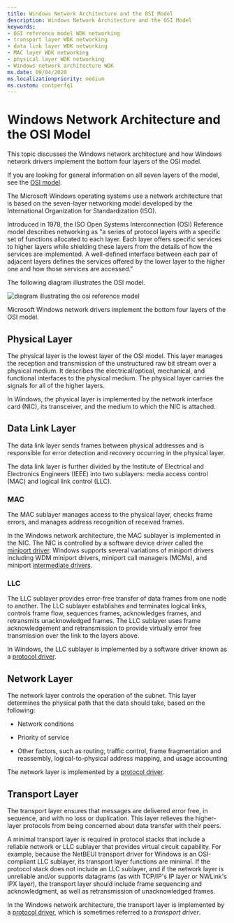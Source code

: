 ```yaml
---
title: Windows Network Architecture and the OSI Model
description: Windows Network Architecture and the OSI Model
keywords:
- OSI reference model WDK networking
- transport layer WDK networking
- data link layer WDK networking
- MAC layer WDK networking
- physical layer WDK networking
- Windows network architecture WDK
ms.date: 09/04/2020
ms.localizationpriority: medium
ms.custom: contperfq1
---
```


# Windows Network Architecture and the OSI Model

This topic discusses the Windows network architecture and how Windows network drivers implement the bottom four layers of the OSI model.

If you are looking for general information on all seven layers of the model, see the [OSI model](https://en.wikipedia.org/wiki/OSI_model).

The Microsoft Windows operating systems use a network architecture that is based on the seven-layer networking model developed by the International Organization for Standardization (ISO). 

Introduced in 1978, the ISO Open Systems Interconnection (OSI) Reference model describes networking as "a series of protocol layers with a specific set of functions allocated to each layer. Each layer offers specific services to higher layers while shielding these layers from the details of how the services are implemented. A well-defined interface between each pair of adjacent layers defines the services offered by the lower layer to the higher one and how those services are accessed." 

The following diagram illustrates the OSI model.

![diagram illustrating the osi reference model](images/101osi.png)

Microsoft Windows network drivers implement the bottom four layers of the OSI model.

## Physical Layer  
The physical layer is the lowest layer of the OSI model. This layer manages the reception and transmission of the unstructured raw bit stream over a physical medium. It describes the electrical/optical, mechanical, and functional interfaces to the physical medium. The physical layer carries the signals for all of the higher layers. 

In Windows, the physical layer is implemented by the network interface card (NIC), its transceiver, and the medium to which the NIC is attached.

## Data Link Layer  

The data link layer sends frames between physical addresses and is responsible for error detection and recovery occurring in the physical layer. 

The data link layer is further divided by the Institute of Electrical and Electronics Engineers (IEEE) into two sublayers: media access control (MAC) and logical link control (LLC).

### MAC

The MAC sublayer manages access to the physical layer, checks frame errors, and manages address recognition of received frames.

In the Windows network architecture, the MAC sublayer is implemented in the NIC. The NIC is controlled by a software device driver called the [miniport driver](ndis-miniport-drivers2.md). Windows supports several variations of miniport drivers including WDM miniport drivers, miniport call managers (MCMs), and miniport [intermediate drivers](ndis-intermediate-drivers.md).

### LLC

The LLC sublayer provides error-free transfer of data frames from one node to another. The LLC sublayer establishes and terminates logical links, controls frame flow, sequences frames, acknowledges frames, and retransmits unacknowledged frames. The LLC sublayer uses frame acknowledgement and retransmission to provide virtually error free transmission over the link to the layers above.

In Windows, the LLC sublayer is implemented by a software driver known as a [protocol driver](./roadmap-for-developing-ndis-protocol-drivers.md).

## Network Layer
The network layer controls the operation of the subnet. This layer determines the physical path that the data should take, based on the following:

-   Network conditions

-   Priority of service

-   Other factors, such as routing, traffic control, frame fragmentation and reassembly, logical-to-physical address mapping, and usage accounting

The network layer is implemented by a [protocol driver](./roadmap-for-developing-ndis-protocol-drivers.md).

## Transport Layer

The transport layer ensures that messages are delivered error free, in sequence, and with no loss or duplication. This layer relieves the higher-layer protocols from being concerned about data transfer with their peers. 

A minimal transport layer is required in protocol stacks that include a reliable network or LLC sublayer that provides virtual circuit capability. For example, because the NetBEUI transport driver for Windows is an OSI-compliant LLC sublayer, its transport layer functions are minimal. If the protocol stack does not include an LLC sublayer, and if the network layer is unreliable and/or supports datagrams (as with TCP/IP's IP layer or NWLink's IPX layer), the transport layer should include frame sequencing and acknowledgment, as well as retransmission of unacknowledged frames.

In the Windows network architecture, the transport layer is implemented by a [protocol driver](./roadmap-for-developing-ndis-protocol-drivers.md), which is sometimes referred to a *transport driver*.

 

